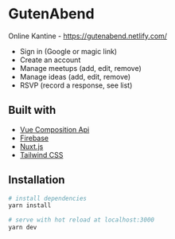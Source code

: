 # GutenAbend

Online Kantine - https://gutenabend.netlify.com/

- Sign in (Google or magic link)
- Create an account
- Manage meetups (add, edit, remove)
- Manage ideas (add, edit, remove)
- RSVP (record a response, see list)

## Built with

- [Vue Composition Api](https://composition-api.vuejs.org/)
- [Firebase](https://firebase.google.com/)
- [Nuxt.js](https://nuxtjs.org)
- [Tailwind CSS](https://tailwindcss.com/)

## Installation

```bash
# install dependencies
yarn install

# serve with hot reload at localhost:3000
yarn dev
```
